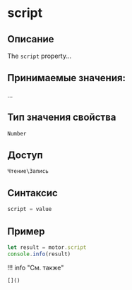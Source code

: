 # script

## Описание
The `script` property...

## Принимаемые значения:
...

## Тип значения свойства
`Number`

## Доступ
`Чтение\Запись`

## Синтаксис
```javascript
script = value
```

## Пример
```javascript linenums="1"
let result = motor.script
console.info(result)
```

!!! info "См. также"

    []()

